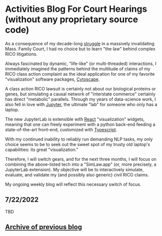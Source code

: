 # Activities Blog For Court Hearings (without any proprietary source code)

As a consequence of my decade-long [struggle](https://github.com/quantapix/quantapix/blob/main/README.md) in a massively invalidating Mass. Family Court, I had no choice but to learn "the law" behind complex RICO litigations.

Always fascinated by dynamic, "life-like" (or multi-threaded) interactions, I immediately imagined the patterns behind the multitude of claims of my RICO class action complaint as the ideal application for one of my favorite "visualization" software packages, [Cytoscape](https://cytoscape.org).

A class action RICO lawsuit is certainly not about our biological proteins or genes, but simulating a causal network of "interstate commerce" certainly has direct "metabolic" parallels. Through my years of data-science work, I also fell in love with [Jupyter](https://jupyter.org), the ultimate "lab" for someone who only has a laptop.

The new JupyterLab is extensible with [React](https://reactjs.org) "visualization" widgets, meaning that one can freely experiment with a python back-end feeding a state-of-the-art front-end, customized with [Typescript](https://www.typescriptlang.org).

With my continued inability to reliably run demanding NLP tasks, my only choice seems to be to seek out the sweet spot of my trusty old laptop's capabilities: its great "visualization."

Therefore, I will switch gears, and for the next three months, I will focus on combining the above-listed tech into a "SimLaw.app" (or, more precisely, a JupyterLab extension). My objective will be to interactively simulate, evaluate, and validate my (and possibly also generic) civil RICO claims.

My ongoing weekly blog will reflect this necessary switch of focus.

## 7/22/2022

TBD

## [Archive of previous blog](https://github.com/quantapix/quantapix/blob/main/old.md)
